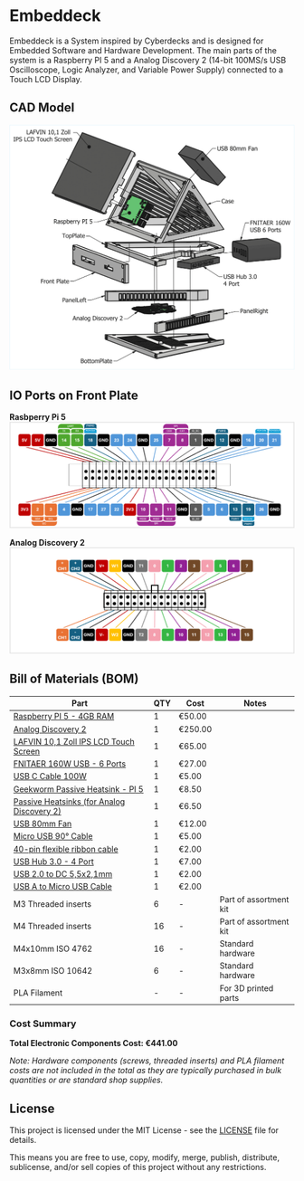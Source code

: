 # Embeddeck

Embeddeck is a System inspired by Cyberdecks and is designed for Embedded Software and Hardware Development. 
The main parts of the system is a Raspberry PI 5 and a Analog Discovery 2 (14-bit 100MS/s USB Oscilloscope, Logic Analyzer, and Variable Power Supply) connected to a Touch LCD Display.

## CAD Model
![CAD Explosion View](/img/EmbeddeckExplosion.png)

## IO Ports on Front Plate

**Rasbperry Pi 5**
![IO Rasbperry Pi 5](/img/IO_RaspberryPI5.png)

**Analog Discovery 2**
![IO Analog Discovery 2](/img/IO_AnalogDiscovery2.png)


## Bill of Materials (BOM)

| Part                                                                                                                     | QTY | Cost    | Notes                  |
| ------------------------------------------------------------------------------------------------------------------------ | --- | ------- | ---------------------- |
| [Raspberry PI 5 - 4GB RAM](https://www.digikey.de/de/products/detail/raspberry-pi/SC1431/21658261)                       | 1   | €50.00  |                        |
| [Analog Discovery 2](https://www.digikey.de/en/products/detail/digilent-inc/410-321/5810115)                             | 1   | €250.00 |                        |
| [LAFVIN 10,1 Zoll IPS LCD Touch Screen](https://www.amazon.de/dp/B0C85WLC35?ref=ppx_yo2ov_dt_b_fed_asin_title&th=1)      | 1   | €65.00  |                        |
| [FNITAER 160W USB - 6 Ports](https://www.amazon.de/dp/B0F87FP69T?ref=ppx_yo2ov_dt_b_fed_asin_title&th=1)                 | 1   | €27.00  |                        |
| [USB C Cable 100W](https://www.amazon.de/dp/B0BLXKTJ8P?ref=ppx_yo2ov_dt_b_fed_asin_title&th=1)                           | 1   | €5.00   |                        |
| [Geekworm Passive Heatsink - PI 5](https://www.amazon.de/dp/B0DDPWYLY1?ref=ppx_yo2ov_dt_b_fed_asin_title)                | 1   | €8.50   |                        |
| [Passive Heatsinks (for Analog Discovery 2)](https://www.amazon.de/dp/B0C2HW56YJ?ref=ppx_yo2ov_dt_b_fed_asin_title&th=1) | 1   | €6.50   |                        |
| [USB 80mm Fan](https://www.amazon.de/dp/B06XRCDZDH?ref=ppx_yo2ov_dt_b_fed_asin_title&th=1)                               | 1   | €12.00  |                        |
| [Micro USB 90° Cable](https://www.amazon.de/dp/B0B6YV35CX?ref=ppx_yo2ov_dt_b_fed_asin_title&th=1)                        | 1   | €5.00   |                        |
| [40-pin flexible ribbon cable](https://www.amazon.de/dp/B0932KVC1Q?ref=ppx_yo2ov_dt_b_fed_asin_title)                    | 1   | €2.00   |                        |
| [USB Hub 3.0 - 4 Port](https://www.amazon.de/dp/B0BWH9DZRV?ref=ppx_yo2ov_dt_b_fed_asin_title&th=1)                       | 1   | €7.00   |                        |
| [USB 2.0 to DC 5,5x2,1mm](https://www.amazon.de/dp/B07YKTMTYY?ref=ppx_yo2ov_dt_b_fed_asin_title)                         | 1   | €2.00   |                        |
| [USB A to Micro USB Cable](https://www.amazon.de/dp/B07G934SJ9?ref=ppx_yo2ov_dt_b_fed_asin_title&th=1)                   | 1   | €2.00   |                        |
| M3 Threaded inserts                                                                                                      | 6   | -       | Part of assortment kit |
| M4 Threaded inserts                                                                                                      | 16  | -       | Part of assortment kit |
| M4x10mm ISO 4762                                                                                                         | 16  | -       | Standard hardware      |
| M3x8mm ISO 10642                                                                                                         | 6   | -       | Standard hardware      |
| PLA Filament                                                                                                             | -   | -       | For 3D printed parts   |

### Cost Summary

**Total Electronic Components Cost: €441.00**

*Note: Hardware components (screws, threaded inserts) and PLA filament costs are not included in the total as they are typically purchased in bulk quantities or are standard shop supplies.*

## License

This project is licensed under the MIT License - see the [LICENSE](LICENSE) file for details. 

This means you are free to use, copy, modify, merge, publish, distribute, sublicense, and/or sell copies of this project without any restrictions.
